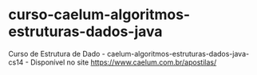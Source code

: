 # curso-caelum-algoritmos-estruturas-dados-java
Curso de Estrutura de Dado -
caelum-algoritmos-estruturas-dados-java-cs14 - 
Disponível no site https://www.caelum.com.br/apostilas/
